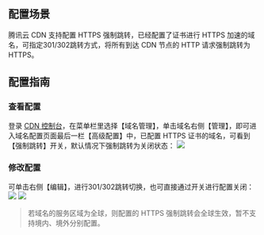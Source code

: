 ## 配置场景
腾讯云 CDN 支持配置 HTTPS 强制跳转，已经配置了证书进行 HTTPS 加速的域名，可指定301/302跳转方式，将所有到达 CDN 节点的 HTTP 请求强制跳转为 HTTPS。
## 配置指南
### 查看配置
登录 [CDN 控制台](https://console.cloud.tencent.com/cdn)，在菜单栏里选择【域名管理】，单击域名右侧【管理】，即可进入域名配置页面最后一栏【高级配置】中，已配置 HTTPS 证书的域名，可看到【强制跳转】开关，默认情况下强制跳转为关闭状态：
![](https://main.qcloudimg.com/raw/b138ef26dba5f9ccbec97e592ee334dc.png)

### 修改配置
可单击右侧【编辑】，进行301/302跳转切换，也可直接通过开关进行配置关闭：
![](https://main.qcloudimg.com/raw/ffbb3a57c19ba1d8a52b25ad66f16508.png)
![](https://main.qcloudimg.com/raw/90aae9a0b02d704dfafd0c080e5972db.png)

>若域名的服务区域为全球，则配置的 HTTPS 强制跳转会全球生效，暂不支持境内、境外分别配置。
